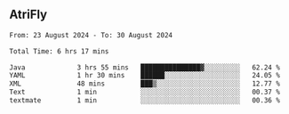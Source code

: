 ## AtriFly

<!--START_SECTION:waka-->

```txt
From: 23 August 2024 - To: 30 August 2024

Total Time: 6 hrs 17 mins

Java             3 hrs 55 mins   ███████████████▓░░░░░░░░░   62.24 %
YAML             1 hr 30 mins    ██████░░░░░░░░░░░░░░░░░░░   24.05 %
XML              48 mins         ███▒░░░░░░░░░░░░░░░░░░░░░   12.77 %
Text             1 min           ░░░░░░░░░░░░░░░░░░░░░░░░░   00.37 %
textmate         1 min           ░░░░░░░░░░░░░░░░░░░░░░░░░   00.36 %
```

<!--END_SECTION:waka-->


